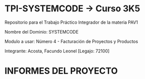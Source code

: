 # TPI-SYSTEMCODE -> Curso 3K5
Repositorio para el Trabajo Práctico Integrador de la materia PAV1

Nombre del Dominio: SYSTEMCODE 

Modulo a usar: Número 4 - Facturación de Proyectos y Productos

Integrante: Acosta, Facundo Leonel [Legajo: 72100]

# INFORMES DEL PROYECTO


